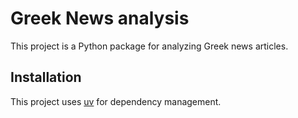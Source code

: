 # Greek News analysis

This project is a Python package for analyzing Greek news articles.

## Installation

This project uses [uv](https://docs.astral.sh/uv/) for dependency management.
>